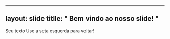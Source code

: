 ----
layout: slide
titlle: " Bem vindo ao nosso slide! "
----
Seu texto
Use a seta esquerda para voltar!

